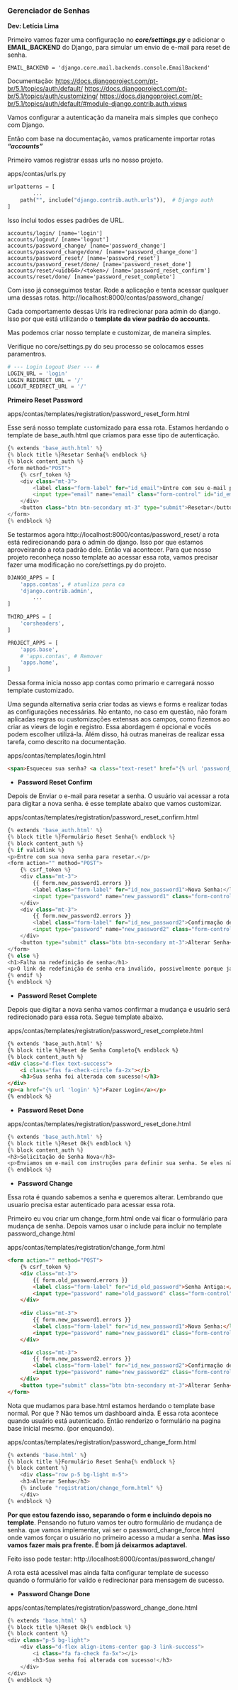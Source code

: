 ### Gerenciador de Senhas

**Dev: Letícia Lima**  
 
Primeiro vamos fazer uma configuração no ***core/settings.py*** e adicionar o **EMAIL_BACKEND** do Django, para simular um envio de e-mail para reset de senha.

`EMAIL_BACKEND = 'django.core.mail.backends.console.EmailBackend'`

Documentação: 
https://docs.djangoproject.com/pt-br/5.1/topics/auth/default/
https://docs.djangoproject.com/pt-br/5.1/topics/auth/customizing/
https://docs.djangoproject.com/pt-br/5.1/topics/auth/default/#module-django.contrib.auth.views

Vamos configurar a autenticação da maneira mais simples que conheço com Django.

Então com base na documentação, vamos praticamente importar rotas ***“accounts”***  

Primeiro vamos registrar essas urls no nosso projeto.

apps/contas/urls.py

```python
urlpatterns = [
        ...
    path("", include("django.contrib.auth.urls")),  # Django auth
]
```

Isso inclui todos esses padrões de URL.

```
accounts/login/ [name='login']
accounts/logout/ [name='logout']
accounts/password_change/ [name='password_change']
accounts/password_change/done/ [name='password_change_done']
accounts/password_reset/ [name='password_reset']
accounts/password_reset/done/ [name='password_reset_done']
accounts/reset/<uidb64>/<token>/ [name='password_reset_confirm']
accounts/reset/done/ [name='password_reset_complete']
```

Com isso já conseguimos testar. Rode a aplicação e tenta acessar qualquer uma dessas rotas. http://localhost:8000/contas/password_change/

Cada comportamento dessas Urls ira redirecionar para admin do django. Isso por que está utilizando o **template da view padrão do accounts**.

Mas podemos criar nosso template e customizar, de maneira simples. 

Verifique no core/settings.py do seu processo se colocamos esses paramentros.

```python
# --- Login Logout User --- # 
LOGIN_URL = 'login'
LOGIN_REDIRECT_URL = '/'
LOGOUT_REDIRECT_URL = '/'
```

**Primeiro Reset Password**

apps/contas/templates/registration/password_reset_form.html

Esse será nosso template customizado para essa rota. Estamos herdando o template de base_auth.html que criamos para esse tipo de autenticação.

```python
{% extends 'base_auth.html' %}
{% block title %}Resetar Senha{% endblock %}
{% block content_auth %}  
<form method="POST">
    {% csrf_token %}
    <div class="mt-3">
        <label class="form-label" for="id_email">Entre com seu e-mail para resetar sua senha.</label>
        <input type="email" name="email" class="form-control" id="id_email">
    </div>
    <button class="btn btn-secondary mt-3" type="submit">Resetar</button>
</form> 
{% endblock %}
```

Se testarmos agora http://localhost:8000/contas/password_reset/ a rota está redirecionando para o admin do django. Isso por que estamos aproveirando a rota padrão dele. Então vai acontecer. Para que nosso projeto reconheça nosso template ao acessar essa rota, vamos precisar fazer uma modificação no core/settings.py do projeto. 

```python
DJANGO_APPS = [
    'apps.contas', # atualiza para ca
    'django.contrib.admin',
        ...
]

THIRD_APPS = [
    'corsheaders',
]

PROJECT_APPS = [
    'apps.base',
    # 'apps.contas', # Remover
    'apps.home',
]
```

Dessa forma inicia nosso app contas como primario e carregará nosso template customizado.

Uma segunda alternativa seria criar todas as views e forms e realizar todas as configurações necessárias. No entanto, no caso em questão, não foram aplicadas regras ou customizações extensas aos campos, como fizemos ao criar as views de login e registro. Essa abordagem é opcional e vocês podem escolher utilizá-la. Além disso, há outras maneiras de realizar essa tarefa, como descrito na documentação.

apps/contas/templates/login.html

```html
<span>Esqueceu sua senha? <a class="text-reset" href="{% url 'password_reset' %}">Resetar</a></span>
```

- **Password Reset Confirm**


Depois de Enviar o e-mail para resetar a senha. O usuário vai acessar a rota para digitar a nova senha. é esse template abaixo que vamos customizar.

apps/contas/templates/registration/password_reset_confirm.html

```python
{% extends 'base_auth.html' %}
{% block title %}Formulário Reset Senha{% endblock %}
{% block content_auth %} 
{% if validlink %}
<p>Entre com sua nova senha para resetar.</p>
<form action="" method="POST">
    {% csrf_token %}
    <div class="mt-3">
        {{ form.new_password1.errors }}
        <label class="form-label" for="id_new_password1">Nova Senha:</label>
        <input type="password" name="new_password1" class="form-control" id="id_new_password1"> 
    </div>
    <div class="mt-3">
        {{ form.new_password2.errors }}
        <label class="form-label" for="id_new_password2">Confirmação de senha:</label>
        <input type="password" name="new_password2" class="form-control" id="id_new_password2"> 
    </div>
    <button type="submit" class="btn btn-secondary mt-3">Alterar Senha</button>
</form>
{% else %}
<h1>Falha na redefinição de senha</h1>
<p>O link de redefinição de senha era inválido, possivelmente porque já foi usado. Solicite uma nova redefinição de senha.</p>
{% endif %} 
{% endblock %}
```

- **Password Reset Complete**


Depois que digitar a nova senha vamos confirmar a mudança e usuário será redirecionado para essa rota. Segue template abaixo.

apps/contas/templates/registration/password_reset_complete.html

```html
{% extends 'base_auth.html' %}
{% block title %}Reset de Senha Completo{% endblock %}
{% block content_auth %} 
<div class="d-flex text-success">
    <i class="fas fa-check-circle fa-2x"></i>
    <h3>Sua senha foi alterada com sucesso!</h3>
</div>
<p><a href="{% url 'login' %}">Fazer Login</a></p> 
{% endblock %}
```

- **Password Reset Done**


apps/contas/templates/registration/password_reset_done.html

```python
{% extends 'base_auth.html' %}
{% block title %}Reset Ok{% endblock %}
{% block content_auth %} 
<h3>Solicitação de Senha Nova</h3>
<p>Enviamos um e-mail com instruções para definir sua senha. Se eles não chegarem em alguns minutos, verifique sua pasta de spam.</p>
{% endblock %}
```

- **Password Change**

Essa rota é quando sabemos a senha e queremos alterar. Lembrando que usuario precisa estar autenticado para acessar essa rota.

Primeiro eu vou criar um change_form.html onde vai ficar o formulário para mudança de senha. Depois vamos usar o include para incluir no template password_change.html

apps/contas/templates/registration/change_form.html

```html
<form action="" method="POST">
    {% csrf_token %} 
    <div class="mt-3">
        {{ form.old_password.errors }}
        <label class="form-label" for="id_old_password">Senha Antiga:</label>
        <input type="password" name="old_password" class="form-control" id="id_old_password">
    </div>
    
    <div class="mt-3">
        {{ form.new_password1.errors }}
        <label class="form-label" for="id_new_password1">Nova Senha:</label>
        <input type="password" name="new_password1" class="form-control" id="id_new_password1">
    </div>

    <div class="mt-3">
        {{ form.new_password2.errors }}
        <label class="form-label" for="id_new_password2">Confirmação de senha:</label>
        <input type="password" name="new_password2" class="form-control" id="id_new_password2">
    </div>
    <button type="submit" class="btn btn-secondary mt-3">Alterar Senha</button>
</form>
```

Nota que mudamos para base.html estamos herdando o template base normal. Por que ? Não temos um dashboard ainda. E essa rota acontece quando usuário está autenticado. Então renderizo o formulário na pagina base inicial mesmo. (por enquando).

apps/contas/templates/registration/password_change_form.html

```python
{% extends 'base.html' %}
{% block title %}Formulário Reset Senha{% endblock %}
{% block content %}
    <div class="row p-5 bg-light m-5">
    <h3>Alterar Senha</h3>
    {% include "registration/change_form.html" %}
    </div>
{% endblock %}
```

**Por que estou fazendo isso, separando o form e incluindo depois no template**. Pensando no futuro vamos ter outro formulário de mudança de senha. que vamos implementar, vai ser o password_change_force.html onde vamos forçar o usuário no primeiro acesso a mudar a senha. **Mas isso vamos fazer mais pra frente. É bom já deixarmos adaptavel.**

Feito isso pode testar: http://localhost:8000/contas/password_change/ 

A rota está acessivel mas ainda falta configurar template de sucesso quando o formulário for valido e redirecionar para mensagem de sucesso.

- **Password Change Done**


apps/contas/templates/registration/password_change_done.html

```python
{% extends 'base.html' %}
{% block title %}Reset Ok{% endblock %}
{% block content %}
<div class="p-5 bg-light">
    <div class="d-flex align-items-center gap-3 link-success">
        <i class="fa fa-check fa-5x"></i>
        <h3>Sua senha foi alterada com sucesso!</h3>
    </div> 
</div>
{% endblock %}
```